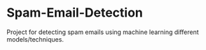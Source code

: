 # Spam-Email-Detection
Project for detecting spam emails using machine learning different models/techniques.
